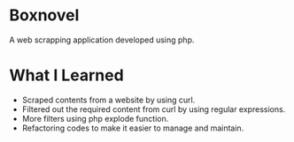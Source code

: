 # Boxnovel

A web scrapping application developed using php.

# What I Learned

- Scraped contents from a website by using curl.
- Filtered out the required content from curl by using regular expressions.
- More filters using php explode function.
- Refactoring codes to make it easier to manage and maintain.
